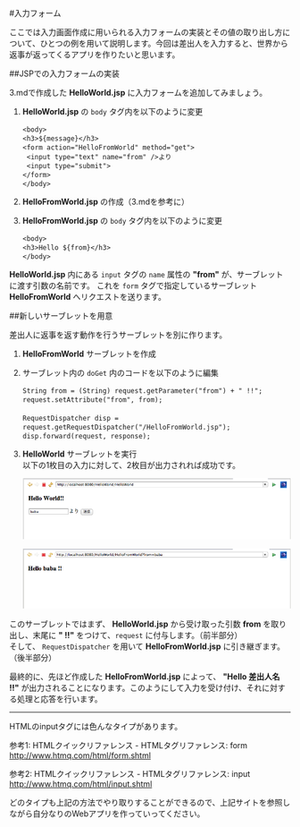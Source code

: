 #入力フォーム

ここでは入力画面作成に用いられる入力フォームの実装とその値の取り出し方について、ひとつの例を用いて説明します。今回は差出人を入力すると、世界から返事が返ってくるアプリを作りたいと思います。

##JSPでの入力フォームの実装

3.mdで作成した **HelloWorld.jsp** に入力フォームを追加してみましょう。

1. **HelloWorld.jsp** の ```body``` タグ内を以下のように変更

   ```
   <body>
   <h3>${message}</h3>
   <form action="HelloFromWorld" method="get">
    <input type="text" name="from" />より
    <input type="submit">
   </form>
   </body>
   ```

2. **HelloFromWorld.jsp** の作成（3.mdを参考に）

3. **HelloFromWorld.jsp** の ```body``` タグ内を以下のように変更

   ```
   <body>
   <h3>Hello ${from}</h3>
   </body>
   ```

**HelloWorld.jsp** 内にある ```input``` タグの ```name``` 属性の **"from"** が、サーブレットに渡す引数の名前です。
これを ```form``` タグで指定しているサーブレット **HelloFromWorld** へリクエストを送ります。


##新しいサーブレットを用意

差出人に返事を返す動作を行うサーブレットを別に作ります。

1. **HelloFromWorld** サーブレットを作成

2. サーブレット内の ```doGet``` 内のコードを以下のように編集

   ```
   String from = (String) request.getParameter("from") + " !!";
   request.setAttribute("from", from);
	　
   RequestDispatcher disp =
   request.getRequestDispatcher("/HelloFromWorld.jsp");
   disp.forward(request, response);
   ```

3. **HelloWorld** サーブレットを実行  
   以下の1枚目の入力に対して、2枚目が出力されれば成功です。
   
   ![J2SE](images/HelloWorldFrom.png)
   
   ![J2SE](images/fromWorld.png)


このサーブレットではまず、 **HelloWorld.jsp** から受け取った引数 **from** を取り出し、末尾に **" !!"** をつけて、```request``` に付与します。（前半部分）  
そして、 ```RequestDispatcher``` を用いて **HelloFromWorld.jsp** に引き継ぎます。（後半部分）

最終的に、先ほど作成した **HelloFromWorld.jsp** によって、 **"Hello 差出人名 !!"** が出力されることになります。このようにして入力を受け付け、それに対する処理と応答を行います。

----

HTMLのinputタグには色んなタイプがあります。

参考1: HTMLクイックリファレンス - HTMLタグリファレンス: form  
http://www.htmq.com/html/form.shtml

参考2: HTMLクイックリファレンス - HTMLタグリファレンス: input  
http://www.htmq.com/html/input.shtml

どのタイプも上記の方法でやり取りすることができるので、上記サイトを参照しながら自分なりのWebアプリを作っていってください。